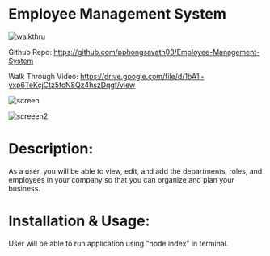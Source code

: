 # Employee Management System


![walkthru](https://user-images.githubusercontent.com/87045456/138016186-21603219-7a5a-49e9-9737-40d658e7103d.gif)



Github Repo: https://github.com/pphongsavath03/Employee-Management-System

Walk Through Video: https://drive.google.com/file/d/1bA1i-yxp6TeKcjCtz5fcN8Qz4hszDqgf/view




![screen](https://user-images.githubusercontent.com/87045456/138016161-506a590d-12be-4608-909d-b893a8f6f3cd.jpg)




![screeen2](https://user-images.githubusercontent.com/87045456/138016165-f7313f87-d5f8-42c3-b403-5731c0c05058.jpg)



# Description:

As a user, you will be able to view, edit, and add the departments, roles, and employees in your company so that you can organize and plan your business.


# Installation & Usage:

User will be able to run application using "node index" in terminal.


